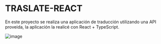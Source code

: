 # TRASLATE-REACT
En este proyecto se realiza una aplicación de traducción utilizando una API proveida, la
aplicación la realicé con React + TypeScript.


![image](https://github.com/Ymbossio/TRASLATE-REACT/assets/129323785/0864f877-eae2-4058-ab68-571632135a7d)


